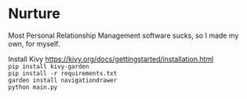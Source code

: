 # Nurture

Most Personal Relationship Management software sucks, so I made my own, for myself.

Install Kivy https://kivy.org/docs/gettingstarted/installation.html  
`pip install kivy-garden`  
`pip install -r requirements.txt`  
`garden install navigationdrawer`  
`python main.py`
